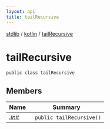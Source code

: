 ```yaml
---
layout: api
title: tailRecursive
---
```

[stdlib](../../index.html) / [kotlin](../index.html) / [tailRecursive](index.html)

# tailRecursive

```
public class tailRecursive
```
## Members
| Name | Summary |
|------|---------|
|[*.init*](_init_.html)|&nbsp;&nbsp;`public tailRecursive()`<br>|
